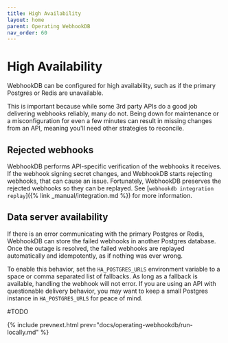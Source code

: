 ```yaml
---
title: High Availability
layout: home
parent: Operating WebhookDB
nav_order: 60
---
```


# High Availability

WebhookDB can be configured for high availability, such as if the primary Postgres or Redis are unavailable.

This is important because while some 3rd party APIs do a good job delivering webhooks reliably, many do not.
Being down for maintenance or a misconfiguration for even a few minutes can result in missing changes from an API,
meaning you'll need other strategies to reconcile.

## Rejected webhooks

WebhookDB performs API-specific verification of the webhooks it receives. If the webhook signing secret changes,
and WebhookDB starts rejecting webhooks, that can cause an issue. Fortunately, WebhookDB preserves the rejected webhooks
so they can be replayed. See [`webhookdb integration replay`]({% link _manual/integration.md %}) for more information.

## Data server availability

If there is an error communicating with the primary Postgres or Redis,
WebhookDB can store the failed webhooks in another Postgres database. Once the outage is resolved,
the failed webhooks are replayed automatically and idempotently, as if nothing was ever wrong.

To enable this behavior, set the `HA_POSTGRES_URLS` environment variable to a space or comma separated list of fallbacks.
As long as a fallback is available, handling the webhook will not error. If you are using an API with questionable delivery behavior,
you may want to keep a small Postgres instance in `HA_POSTGRES_URLS` for peace of mind.

#TODO

{% include prevnext.html prev="docs/operating-webhookdb/run-locally.md" %}